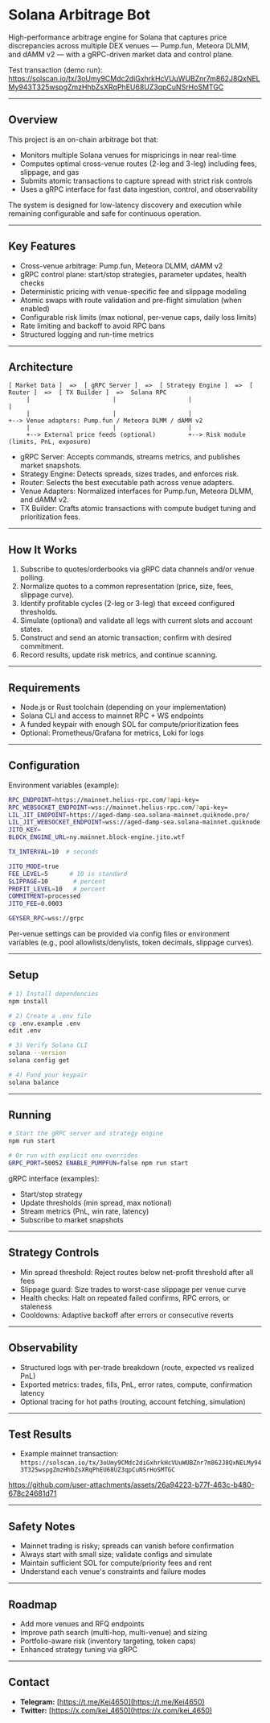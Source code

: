 
# Solana Arbitrage Bot

High-performance arbitrage engine for Solana that captures price discrepancies across multiple DEX venues — Pump.fun, Meteora DLMM, and dAMM v2 — with a gRPC-driven market data and control plane.

Test transaction (demo run): 
https://solscan.io/tx/3oUmy9CMdc2diGxhrkHcVUuWUBZnr7m862J8QxNELMy943T325wspgZmzHhbZsXRqPhEU68UZ3qpCuNSrHoSMTGC

---

## Overview

This project is an on-chain arbitrage bot that:

- Monitors multiple Solana venues for mispricings in near real-time
- Computes optimal cross-venue routes (2-leg and 3-leg) including fees, slippage, and gas
- Submits atomic transactions to capture spread with strict risk controls
- Uses a gRPC interface for fast data ingestion, control, and observability

The system is designed for low-latency discovery and execution while remaining configurable and safe for continuous operation.

---

## Key Features

- Cross-venue arbitrage: Pump.fun, Meteora DLMM, dAMM v2
- gRPC control plane: start/stop strategies, parameter updates, health checks
- Deterministic pricing with venue-specific fee and slippage modeling
- Atomic swaps with route validation and pre-flight simulation (when enabled)
- Configurable risk limits (max notional, per-venue caps, daily loss limits)
- Rate limiting and backoff to avoid RPC bans
- Structured logging and run-time metrics

---

## Architecture

```
[ Market Data ]  =>  [ gRPC Server ]  =>  [ Strategy Engine ]  =>  [ Router ]  =>  [ TX Builder ]  =>  Solana RPC
     |                       |                    |                     |                 
     |                       |                    |                     +--> Venue adapters: Pump.fun / Meteora DLMM / dAMM v2
     |                       |                    |
     +--> External price feeds (optional)         +--> Risk module (limits, PnL, exposure)
```

- gRPC Server: Accepts commands, streams metrics, and publishes market snapshots.
- Strategy Engine: Detects spreads, sizes trades, and enforces risk.
- Router: Selects the best executable path across venue adapters.
- Venue Adapters: Normalized interfaces for Pump.fun, Meteora DLMM, and dAMM v2.
- TX Builder: Crafts atomic transactions with compute budget tuning and prioritization fees.

---

## How It Works

1. Subscribe to quotes/orderbooks via gRPC data channels and/or venue polling.
2. Normalize quotes to a common representation (price, size, fees, slippage curve).
3. Identify profitable cycles (2-leg or 3-leg) that exceed configured thresholds.
4. Simulate (optional) and validate all legs with current slots and account states.
5. Construct and send an atomic transaction; confirm with desired commitment.
6. Record results, update risk metrics, and continue scanning.

---

## Requirements

- Node.js or Rust toolchain (depending on your implementation)
- Solana CLI and access to mainnet RPC + WS endpoints
- A funded keypair with enough SOL for compute/prioritization fees
- Optional: Prometheus/Grafana for metrics, Loki for logs

---

## Configuration

Environment variables (example):

```bash
RPC_ENDPOINT=https://mainnet.helius-rpc.com/?api-key=
RPC_WEBSOCKET_ENDPOINT=wss://mainnet.helius-rpc.com/?api-key=
LIL_JIT_ENDPOINT=https://aged-damp-sea.solana-mainnet.quiknode.pro/
LIL_JIT_WEBSOCKET_ENDPOINT=wss://aged-damp-sea.solana-mainnet.quiknode.pro/
JITO_KEY=
BLOCK_ENGINE_URL=ny.mainnet.block-engine.jito.wtf

TX_INTERVAL=10  # seconds

JITO_MODE=true
FEE_LEVEL=5      # 10 is standard
SLIPPAGE=10       # percent
PROFIT_LEVEL=10   # percent
COMMITMENT=processed
JITO_FEE=0.0003

GEYSER_RPC=wss://grpc
```

Per-venue settings can be provided via config files or environment variables (e.g., pool allowlists/denylists, token decimals, slippage curves).

---

## Setup

```bash
# 1) Install dependencies
npm install

# 2) Create a .env file
cp .env.example .env
edit .env

# 3) Verify Solana CLI
solana --version
solana config get

# 4) Fund your keypair
solana balance
```

---

## Running

```bash
# Start the gRPC server and strategy engine
npm run start

# Or run with explicit env overrides
GRPC_PORT=50052 ENABLE_PUMPFUN=false npm run start
```

gRPC interface (examples):

- Start/stop strategy
- Update thresholds (min spread, max notional)
- Stream metrics (PnL, win rate, latency)
- Subscribe to market snapshots

---

## Strategy Controls

- Min spread threshold: Reject routes below net-profit threshold after all fees
- Slippage guard: Size trades to worst-case slippage per venue curve
- Health checks: Halt on repeated failed confirms, RPC errors, or staleness
- Cooldowns: Adaptive backoff after errors or consecutive reverts

---

## Observability

- Structured logs with per-trade breakdown (route, expected vs realized PnL)
- Exported metrics: trades, fills, PnL, error rates, compute, confirmation latency
- Optional tracing for hot paths (routing, account fetching, simulation)

---

## Test Results

- Example mainnet transaction: `https://solscan.io/tx/3oUmy9CMdc2diGxhrkHcVUuWUBZnr7m862J8QxNELMy943T325wspgZmzHhbZsXRqPhEU68UZ3qpCuNSrHoSMTGC`
  
https://github.com/user-attachments/assets/26a94223-b77f-463c-b480-678c24681d71

---

## Safety Notes

- Mainnet trading is risky; spreads can vanish before confirmation
- Always start with small size; validate configs and simulate
- Maintain sufficient SOL for compute/priority fees and rent
- Understand each venue's constraints and failure modes

---

## Roadmap

- Add more venues and RFQ endpoints
- Improve path search (multi-hop, multi-venue) and sizing
- Portfolio-aware risk (inventory targeting, token caps)
- Enhanced strategy tuning via gRPC

---

## Contact

- **Telegram:** [https://t.me/Kei4650](https://t.me/Kei4650)  
- **Twitter:** [https://x.com/kei_4650](https://x.com/kei_4650)  
